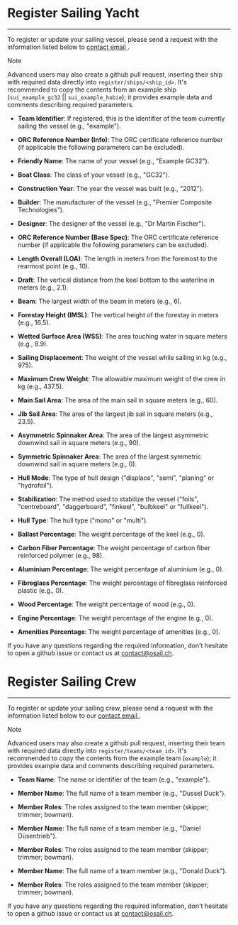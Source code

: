 # Register Sailing Yacht
---

To register or update your sailing vessel, please send a request with the information listed below to 
<a href="mailto:contact@osail.ch?subject=Update%20Sailing%20Ship&body=Team%20Identifier:%0A%0AORC%20Reference%20Number%20(Info):%0AFriendly%20Name:%0ABoat%20Class:%0AConstruction%20Year:%0ABuilder:%0ADesigner:%0A%0AORC%20Reference%20Number%20(Base%20Spec):%0ALength%20Overall%20(LOA):%0ADraft:%0ABeam:%0AForestay%20Height%20(IMSL):%0AWetted%20Surface%20Area%20(WSS):%0ASailing%20Displacement:%0AMaximum%20Crew%20Weight:%0AMain%20Sail%20Area:%0AJib%20Sail%20Area:%0AAsymmetric%20Spinnaker%20Area:%0ASymmetric%20Spinnaker%20Area:%0A%0AHull%20Mode:%0AStabilization:%0AHull%20Type:%0A%0ABallast%20Percentage:%0ACarbon%20Fiber%20Percentage:%0AAluminium%20Percentage:%0AFibreglass%20Percentage:%0AWood%20Percentage:%0AEngine%20Percentage:%0AAmenities%20Percentage:%0A">
  contact email
</a>.


> [!NOTE]  
> Advanced users may also create a github pull request, inserting their ship with required data directly into `register/ships/<ship_id>`.
> It's recommended to copy the contents from an example ship (`sui_example_gc32` || `sui_example_hobie`); it provides example data and comments describing required parameters.


- **Team Identifier**: If registered, this is the identifier of the team currently sailing the vessel (e.g., "example").


- **ORC Reference Number (Info)**: The ORC certificate reference number (if applicable the following parameters can be excluded).
- **Friendly Name**: The name of your vessel (e.g., "Example GC32").
- **Boat Class**: The class of your vessel (e.g., "GC32").
- **Construction Year**: The year the vessel was built (e.g., "2012").
- **Builder**: The manufacturer of the vessel (e.g., "Premier Composite Technologies").
- **Designer**: The designer of the vessel (e.g., "Dr Martin Fischer").


- **ORC Reference Number (Base Spec)**: The ORC certificate reference number (if applicable the following parameters can be excluded).
- **Length Overall (LOA)**: The length in meters from the foremost to the rearmost point (e.g., 10).
- **Draft**: The vertical distance from the keel bottom to the waterline in meters (e.g., 2.1).
- **Beam**: The largest width of the beam in meters (e.g., 6).
- **Forestay Height (IMSL)**: The vertical height of the forestay in meters (e.g., 16.5).
- **Wetted Surface Area (WSS)**: The area touching water in square meters (e.g., 8.9).
- **Sailing Displacement**: The weight of the vessel while sailing in kg (e.g., 975).
- **Maximum Crew Weight**: The allowable maximum weight of the crew in kg (e.g., 437.5).
- **Main Sail Area**: The area of the main sail in square meters (e.g., 60).
- **Jib Sail Area**: The area of the largest jib sail in square meters (e.g., 23.5).
- **Asymmetric Spinnaker Area**: The area of the largest asymmetric downwind sail in square meters (e.g., 90).
- **Symmetric Spinnaker Area**: The area of the largest symmetric downwind sail in square meters (e.g., 0).


- **Hull Mode**: The type of hull design ("displace", "semi", "planing" or "hydrofoil").
- **Stabilization**: The method used to stabilize the vessel ("foils", "centreboard", "daggerboard", "finkeel", "bulbkeel" or "fullkeel").
- **Hull Type**: The hull type ("mono" or "multi").

- **Ballast Percentage**: The weight percentage of the keel (e.g., 0).
- **Carbon Fiber Percentage**: The weight percentage of carbon fiber reinforced polymer (e.g., 98).
- **Aluminium Percentage**: The weight percentage of aluminium (e.g., 0).
- **Fibreglass Percentage**: The weight percentage of fibreglass reinforced plastic (e.g., 0).
- **Wood Percentage**: The weight percentage of wood (e.g., 0).
- **Engine Percentage**: The weight percentage of the engine (e.g., 0).
- **Amenities Percentage**: The weight percentage of amenities (e.g., 0).



If you have any questions regarding the required information, don't hesitate to open a github issue or contact us at [contact@osail.ch](mailto:contact@osail.ch).



# Register Sailing Crew
---

To register or update your sailing crew, please send a request with the information listed below to our
<a href="mailto:contact@osail.ch?subject=Update%20Team%20Information&body=Team Name:%0A%0AMember Name:%0AMember Roles:">
  contact email
</a>.


> [!NOTE]  
> Advanced users may also create a github pull request, inserting their team with required data directly into `register/teams/<team_id>`.
> It's recommended to copy the contents from the example team (`example`); it provides example data and comments describing required parameters.


- **Team Name**: The name or identifier of the team (e.g., "example").

- **Member Name**: The full name of a team member (e.g., "Dussel Duck").
- **Member Roles**: The roles assigned to the team member (skipper; trimmer; bowman).

- **Member Name**: The full name of a team member (e.g., "Daniel Düsentrieb").
- **Member Roles**: The roles assigned to the team member (skipper; trimmer; bowman).

- **Member Name**: The full name of a team member (e.g., "Donald Duck").
- **Member Roles**: The roles assigned to the team member (skipper; trimmer; bowman).



If you have any questions regarding the required information, don't hesitate to open a github issue or contact us at [contact@osail.ch](mailto:contact@osail.ch).